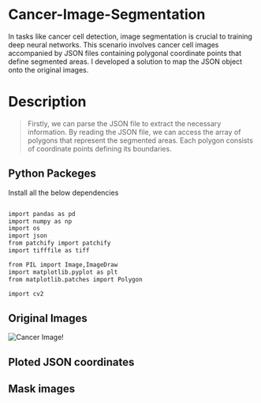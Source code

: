 # Cancer-Image-Segmentation
In tasks like cancer cell detection, image segmentation is crucial to training deep neural networks. This scenario involves cancer cell images accompanied by JSON files containing polygonal coordinate points that define segmented areas. I developed a solution to map the JSON object onto the original images. 

# Description
> Firstly, we can parse the JSON file to extract the necessary information.
> By reading the JSON file, we can access the array of polygons that represent
> the segmented areas. Each polygon consists of coordinate points defining its boundaries.


## Python Packeges
Install all the below dependencies

```sh

import pandas as pd
import numpy as np
import os
import json
from patchify import patchify
import tifffile as tiff

from PIL import Image,ImageDraw
import matplotlib.pyplot as plt
from matplotlib.patches import Polygon

import cv2

```
## Original Images
![Cancer Image!]()
## Ploted JSON coordinates
## Mask images
